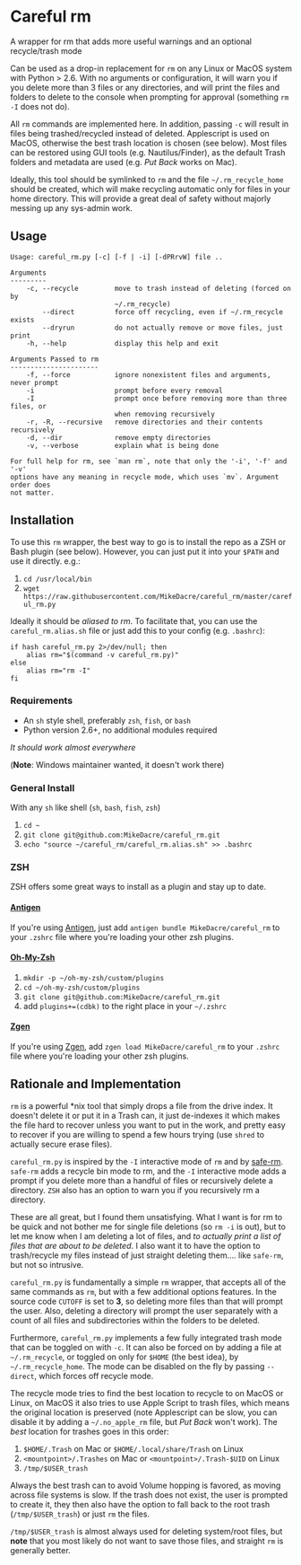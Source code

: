 # Careful rm

A wrapper for rm that adds more useful warnings and an optional recycle/trash mode

Can be used as a drop-in replacement for `rm` on any Linux or MacOS system with
Python > 2.6. With no arguments or configuration, it will warn you if you
delete more than 3 files or any directories, and will print the files and
folders to delete to the console when prompting for approval (something `rm -I`
does not do).

All `rm` commands are implemented here. In addition, passing `-c` will result
in files being trashed/recycled instead of deleted. Applescript is used on
MacOS, otherwise the best trash location is chosen (see below). Most files can
be restored using GUI tools (e.g. Nautilus/Finder), as the default Trash
folders and metadata are used (e.g. *Put Back* works on Mac).

Ideally, this tool should be symlinked to `rm` and the file
`~/.rm_recycle_home` should be created, which will make recycling automatic
only for files in your home directory. This will provide a great deal of safety
without majorly messing up any sys-admin work.

## Usage

```
Usage: careful_rm.py [-c] [-f | -i] [-dPRrvW] file ..

Arguments
---------
    -c, --recycle         move to trash instead of deleting (forced on by
                          ~/.rm_recycle)
        --direct          force off recycling, even if ~/.rm_recycle exists
        --dryrun          do not actually remove or move files, just print
    -h, --help            display this help and exit

Arguments Passed to rm
----------------------
    -f, --force           ignore nonexistent files and arguments, never prompt
    -i                    prompt before every removal
    -I                    prompt once before removing more than three files, or
                          when removing recursively
    -r, -R, --recursive   remove directories and their contents recursively
    -d, --dir             remove empty directories
    -v, --verbose         explain what is being done

For full help for rm, see `man rm`, note that only the '-i', '-f' and '-v'
options have any meaning in recycle mode, which uses `mv`. Argument order does
not matter.
```

## Installation

To use this `rm` wrapper, the best way to go is to install the repo as a ZSH or
Bash plugin (see below). However, you can just put it into your `$PATH` and use
it directly. e.g.:

1. `cd /usr/local/bin`
2. `wget https://raw.githubusercontent.com/MikeDacre/careful_rm/master/careful_rm.py`

Ideally it should be *aliased to rm*. To facilitate that, you can use the
`careful_rm.alias.sh` file or just add this to your config (e.g. `.bashrc`):

    if hash careful_rm.py 2>/dev/null; then
        alias rm="$(command -v careful_rm.py)"
    else
        alias rm="rm -I"
    fi

### Requirements

- An `sh` style shell, preferably `zsh`, `fish`, or `bash`
- Python version 2.6+, no additional modules required

*It should work almost everywhere*

(**Note**: Windows maintainer wanted, it doesn't work there)

### General Install

With any `sh` like shell (`sh`, `bash`, `fish`, `zsh`)

1. `cd ~`
2. `git clone git@github.com:MikeDacre/careful_rm.git`
3. `echo "source ~/careful_rm/careful_rm.alias.sh" >> .bashrc`

### ZSH

ZSH offers some great ways to install as a plugin and stay up to date.

#### [Antigen](github.com/zsh-users/antigen)

If you're using [Antigen](github.com/zsh-users/antigen), just add
`antigen bundle MikeDacre/careful_rm` to your `.zshrc` file where you're
loading your other zsh plugins.

#### [Oh-My-Zsh](https://github.com/robbyrussell/oh-my-zsh)

1. `mkdir -p ~/oh-my-zsh/custom/plugins`
2. `cd ~/oh-my-zsh/custom/plugins`
3. `git clone git@github.com:MikeDacre/careful_rm.git`
4. add `plugins+=(cdbk)` to the right place in your `~/.zshrc`

#### [Zgen](tarjoilija/zgen)

If you're using [Zgen](tarjoilija/zgen), add `zgen load MikeDacre/careful_rm` to your
`.zshrc` file where you're loading your other zsh plugins.

## Rationale and Implementation

`rm` is a powerful *nix tool that simply drops a file from the drive index. It
doesn't delete it or put it in a Trash can, it just de-indexes it which makes
the file hard to recover unless you want to put in the work, and pretty easy to
recover if you are willing to spend a few hours trying (use `shred` to actually
secure erase files).

`careful_rm.py` is inspired by the `-I` interactive mode of `rm` and by
[safe-rm](https://github.com/kaelzhang/shell-safe-rm). `safe-rm` adds a recycle
bin mode to rm, and the `-I` interactive mode adds a prompt if you delete more
than a handful of files or recursively delete a directory. `ZSH` also has an
option to warn you if you recursively rm a directory.

These are all great, but I found them unsatisfying. What I want is for rm to be
quick and not bother me for single file deletions (so `rm -i` is out), but to let
me know when I am deleting a lot of files, and *to actually print a list of files
that are about to be deleted*. I also want it to have the option to trash/recycle
my files instead of just straight deleting them.... like `safe-rm`, but not so
intrusive.

`careful_rm.py` is fundamentally a simple `rm` wrapper, that accepts all of the
same commands as `rm`, but with a few additional options features. In the source
code `CUTOFF` is set to **3**, so deleting more files than that will prompt the
user. Also, deleting a directory will prompt the user separately with a count of
all files and subdirectories within the folders to be deleted.

Furthermore, `careful_rm.py` implements a few fully integrated trash mode that
can be toggled on with `-c`. It can also be forced on by adding a file at
`~/.rm_recycle`, or toggled on only for `$HOME` (the best idea), by
`~/.rm_recycle_home`. The mode can be disabled on the fly by passing `--direct`,
which forces off recycle mode.

The recycle mode tries to find the best location to recycle to on MacOS or
Linux, on MacOS it also tries to use Apple Script to trash files, which means
the original location is preserved (note Applescript can be slow, you can
disable it by adding a `~/.no_apple_rm` file, but *Put Back* won't work). The
*best* location for trashes goes in this order:

1. `$HOME/.Trash` on Mac or `$HOME/.local/share/Trash` on Linux
2. `<mountpoint>/.Trashes` on Mac or `<mountpoint>/.Trash-$UID` on Linux
3. `/tmp/$USER_trash`

Always the best trash can to avoid Volume hopping is favored, as moving across
file systems is slow. If the trash does not exist, the user is prompted to
create it, they then also have the option to fall back to the root trash
(`/tmp/$USER_trash`) or just `rm` the files.

`/tmp/$USER_trash` is almost always used for deleting system/root files, but
**note** that you most likely do not want to save those files, and straight
`rm` is generally better.
